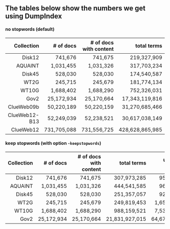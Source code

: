 ## The tables below show the numbers we get using DumpIndex


#### no stopwords (default)

Collection     | # of docs   | # of docs with content |total terms| unique terms |
---------------:|------------:|-----------------------:|-------------:|--------------:|
Disk12         | 741,676      | 741,675                 |  219,327,909  | 950,715 |
AQUAINT        | 1,031,455     | 1,031,326              |  317,703,234  | 966,882 |
Disk45         | 528,030      | 528,030                 |  174,540,587  | 923,435  |
WT2G           | 245,715      | 245,679                 |  181,774,134  | 1,653,144 |
WT10G          | 1,688,402     | 1,688,290                |  752,326,031  | 7,532,682  |
Gov2           | 25,172,934    | 25,170,664               |  17,343,119,816 | 64,672,382  |
ClueWeb09b     |  50,220,189 |            50,220,159  |  31,270,685,466 |   127,464,531 |
ClueWeb12-B13  |  52,249,039 |            52,238,521  |  30,617,038,149 |   201,838,374 |
ClueWeb12      | 731,705,088 |           731,556,725  | 428,628,865,985 | 1,364,074,229 |


#### keep stopwords (with option `-keepstopwords`)

Collection     | # of docs   | # of docs with content |total terms | unique terms |
---------------:|------------:|-----------------------:|-------------:|--------------:|
Disk12         | 741,676      | 741,675                 | 307,973,285 | 950,716 |
AQUAINT        | 1,031,455     | 1,031,326              | 444,541,585 | 966,883 |
Disk45         | 528,030      | 528,030                 | 251,357,057 | 923,437 |
WT2G           | 245,715      | 245,679                 | 249,819,453 | 1,653,144 |
WT10G          | 1,688,402     | 1,688,290                | 988,159,521 | 7,532,682 |
Gov2           | 25,172,934    | 25,170,664               | 21,831,927,015  | 64,672,382  |
